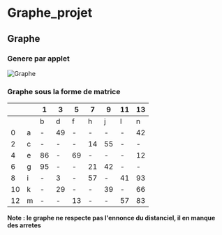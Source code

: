 # Graphe_projet

## Graphe

### Genere par applet

![Graphe](https://github.com/loic44650/Graphe_projet/blob/master/Applet/GrapheGenere.png)

### Graphe sous la forme de matrice

|      |      | 1    | 3    | 5    | 7    | 9    | 11   | 13   |
| ---- | ---- | ---- | ---- | ---- | ---- | ---- | ---- | ---- |
|      |      | b    | d    | f    | h    | j    | l    | n    |
| 0    | a    | -    | 49   | -    | -    | -    | -    | 42   |
| 2    | c    | -    | -    | -    | 14   | 55   | -    | -    |
| 4    | e    | 86   | -    | 69   | -    | -    | -    | 12   |
| 6    | g    | 95   | -    | -    | 21   | 42   | -    | -    |
| 8    | i    | -    | 3    | -    | 57   | -    | 41   | 93   |
| 10   | k    | -    | 29   | -    | -    | 39   | -    | 66   |
| 12   | m    | -    | -    | 13   | -    | -    | 57   | 83   |

**Note : le graphe ne respecte pas l'ennonce du distanciel, il en manque des arretes**

